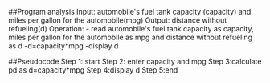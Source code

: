 ##Program analysis
Input: automobile's fuel tank capacity (capacity) and miles per gallon for the automobile(mpg)
Output: distance without refueling(d)
Operation: - read automobile's fuel tank capacity as capacity,  miles per gallon for the automobile as mpg and distance without refueling as d
-d=capacity*mpg
-display d

##Pseudocode 
Step 1: start
Step 2: enter capacity and mpg
 Step 3:calculate pd as d=capacity*mpg
Step 4:display d
Step 5:end
